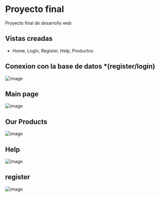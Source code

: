 
# Proyecto final

Proyecto final de desarrollo web

## Vistas creadas
  - Home, Login, Register, Help, Productos.

## Conexion con la base de datos *(register/login)
![image](https://github.com/cristianfgsda/Wooting/assets/163680997/55be5bd8-39b1-4f58-9710-158427c2a909)

## Main page
![image](https://github.com/cristianfgsda/Wooting/assets/163680997/be2c942a-35d3-4842-8a14-5fa242ed26e8)


## Our Products
![image](https://github.com/cristianfgsda/Wooting/assets/163680997/f44e477d-8b75-4855-a322-be7e615fac6e)

## Help 
![image](https://github.com/cristianfgsda/Wooting/assets/163680997/62ec010e-9460-4bdc-9859-1bc2a2113772)

## register

![image](https://github.com/cristianfgsda/Wooting/assets/163680997/f36be544-7761-4c3a-8286-305aba93620f)

